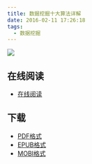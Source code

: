 ```yaml
---
title: 数据挖掘十大算法详解
date: 2016-02-11 17:26:18
tags:
  - 数据挖掘
---
```


![](https://ek8whxe.cloudimg.io/s/width/226/https://www.gitbook.com/cover/book/wizardforcel/dm-algo-top10.jpg?build=1439249362341&v=12.0.2)

<!--more-->

## 在线阅读 ##

+ [在线阅读](https://www.gitbook.com/book/wizardforcel/dm-algo-top10/details)

## 下载 ##

+ [PDF格式](https://www.gitbook.com/download/pdf/book/wizardforcel/dm-algo-top10)
+ [EPUB格式](https://www.gitbook.com/download/epub/book/wizardforcel/dm-algo-top10)
+ [MOBI格式](https://www.gitbook.com/download/mobi/book/wizardforcel/dm-algo-top10)